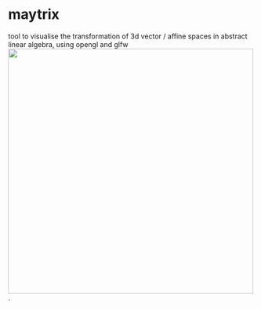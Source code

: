 # maytrix
tool to visualise the transformation of 3d vector / affine spaces in abstract linear algebra, using opengl and glfw
<img src="https://media.giphy.com/media/B8N1CyXOD4axY6QLna/giphy.gif" width=500 height=500>
.
